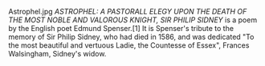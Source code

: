Astrophel.jpg _ASTROPHEL: A PASTORALL ELEGY UPON THE DEATH OF THE MOST NOBLE AND VALOROUS KNIGHT, SIR PHILIP SIDNEY_ is a poem by the English poet Edmund Spenser.[1] It is Spenser's tribute to the memory of Sir Philip Sidney, who had died in 1586, and was dedicated "To the most beautiful and vertuous Ladie, the Countesse of Essex", Frances Walsingham, Sidney's widow.
